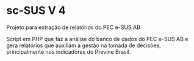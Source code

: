 # sc-SUS V 4
Projeto para extração de relatórios do PEC e-SUS AB

Script em PHP que faz a análise do banco de dados do PEC e-SUS AB e gera relatórios que auxiliam a gestão na tomada de decisões, principalmente nos indicadores do Previne Brasil.
